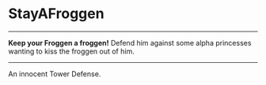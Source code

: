 # StayAFroggen

---

**Keep your Froggen a froggen!** Defend him against some alpha princesses wanting to kiss the froggen out of him.

---

An innocent Tower Defense.
